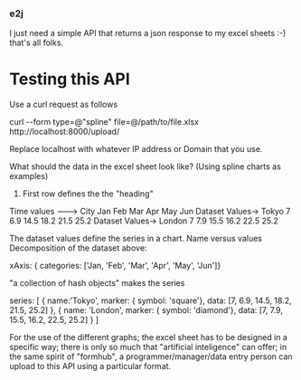 ### e2j

I just need a simple API that returns a json response to my excel sheets :-)
that's all folks.


# Testing this API

Use a curl request as follows

curl --form type=@"spline" file=@/path/to/file.xlsx http://localhost:8000/upload/

Replace localhost with whatever IP address or Domain that you use.


What should the data in the excel sheet look like? (Using spline charts as examples)

1) First row defines the the "heading"

Time values ---> City  Jan Feb Mar  Apr  May  Jun
Dataset Values-> Tokyo  7  6.9 14.5 18.2 21.5 25.2
Dataset Values-> London 7  7.9 15.5 16.2 22.5 25.2

The dataset values define the series in a chart. Name versus values
Decomposition of the dataset above:

xAxis: { categories: ['Jan, 'Feb', 'Mar', 'Apr', 'May', 'Jun']}


"a collection of hash objects" makes the series

series: [
        {
         name:'Tokyo',
         marker: { symbol: 'square'},
         data: [7, 6.9, 14.5, 18.2, 21.5, 25.2]
        },
        {
         name: 'London',
         marker: { symbol: 'diamond'},
         data: [7, 7.9, 15.5, 16.2, 22.5, 25.2]
        }
        ]

For the use of the different graphs; the excel sheet has to be designed in a
specific way; there is only so much that "artificial inteligence" can offer;
in the same spirit of "formhub", a programmer/manager/data entry person can
upload to this API using a particular format.
